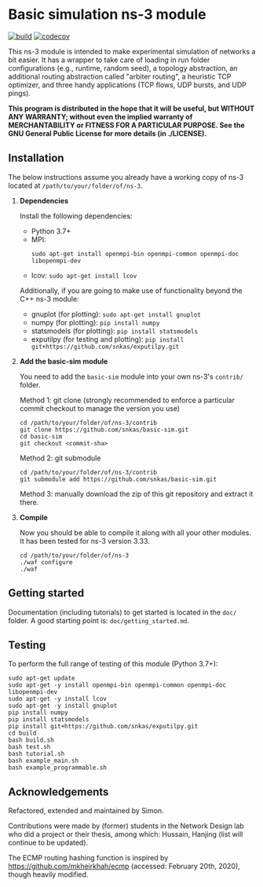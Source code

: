 # Basic simulation ns-3 module

[![build](https://github.com/snkas/basic-sim/workflows/build/badge.svg)](https://github.com/snkas/basic-sim/actions?query=workflow%3Abuild+branch%3Amaster) [![codecov](https://codecov.io/gh/snkas/basic-sim/branch/master/graph/badge.svg)](https://codecov.io/gh/snkas/basic-sim)

This ns-3 module is intended to make experimental simulation of networks a bit easier.
It has a wrapper to take care of loading in run folder configurations (e.g., runtime, random seed),
a topology abstraction, an additional routing abstraction called "arbiter routing",
a heuristic TCP optimizer, and three handy applications (TCP flows, UDP bursts, and UDP pings).

**This program is distributed in the hope that it will be useful, but WITHOUT ANY WARRANTY;
without even the implied warranty of MERCHANTABILITY or FITNESS FOR A PARTICULAR PURPOSE.
See the GNU General Public License for more details (in ./LICENSE).**


## Installation

The below instructions assume you already have a working copy of ns-3 located at 
`/path/to/your/folder/of/ns-3`.

1. **Dependencies**
   
   Install the following dependencies:

   * Python 3.7+
   * MPI:
     ```
     sudo apt-get install openmpi-bin openmpi-common openmpi-doc libopenmpi-dev
     ```
   * lcov: `sudo apt-get install lcov`
   
   Additionally, if you are going to make use of functionality beyond the C++ ns-3 module:
   
   * gnuplot (for plotting): `sudo apt-get install gnuplot`
   * numpy (for plotting): `pip install numpy`
   * statsmodels (for plotting): `pip install statsmodels`
   * exputilpy (for testing and plotting): `pip install git+https://github.com/snkas/exputilpy.git`

2. **Add the basic-sim module**

   You need to add the `basic-sim` module into your own ns-3's `contrib/` folder.

    Method 1: git clone (strongly recommended to enforce a particular commit checkout to manage the version you use)
    ```
    cd /path/to/your/folder/of/ns-3/contrib
    git clone https://github.com/snkas/basic-sim.git
    cd basic-sim
    git checkout <commit-sha>
    ```
    
    Method 2: git submodule
    ```
    cd /path/to/your/folder/of/ns-3/contrib
    git submodule add https://github.com/snkas/basic-sim.git
    ```
   
    Method 3: manually download the zip of this git repository and extract it there.
   
3. **Compile**

   Now you should be able to compile it along with all your other modules.
   It has been tested for ns-3 version 3.33.
   ```
   cd /path/to/your/folder/of/ns-3
   ./waf configure
   ./waf
   ```


## Getting started

Documentation (including tutorials) to get started is located in the `doc/` folder.
A good starting point is: `doc/getting_started.md`.


## Testing

To perform the full range of testing of this module (Python 3.7+):

```
sudo apt-get update
sudo apt-get -y install openmpi-bin openmpi-common openmpi-doc libopenmpi-dev
sudo apt-get -y install lcov
sudo apt-get -y install gnuplot
pip install numpy
pip install statsmodels
pip install git+https://github.com/snkas/exputilpy.git
cd build
bash build.sh
bash test.sh
bash tutorial.sh
bash example_main.sh
bash example_programmable.sh
```


## Acknowledgements

Refactored, extended and maintained by Simon.

Contributions were made by (former) students in the Network Design lab who did a project or their thesis, among which: Hussain, Hanjing (list will continue to be updated).

The ECMP routing hashing function is inspired by https://github.com/mkheirkhah/ecmp (accessed: February 20th, 2020), though heavily modified.
